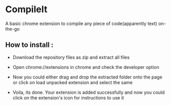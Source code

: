 <h1>CompileIt </h1>
A basic chrome extension to compile any piece of code(apparently text) on-the-go

<h2>How to install : </h2>

* Download the repository files as zip and extract all files

* Open chrome://extensions in chrome and check the developer option

* Now you could either drag and drop the extracted folder onto the page or click on load unpacked extension and select the same

* Voila, its done. Your extension is added successfully and now you could click on the extension's icon for instructions to use it
